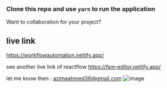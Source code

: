 ### Clone this repo and use `yarn` to run the application

Want to collaboration for your project?

## live link 
https://workflowautomation.netlify.app/

see another live link of reactflow
https://fsm-editor.netlify.app/


let me know then : azimaahmed36@gmail.com
![image](https://user-images.githubusercontent.com/67516192/218781461-0aac3060-ee8d-442b-a2ff-31bb1b9031a4.png)
